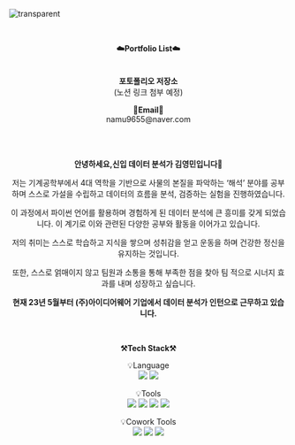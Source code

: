 
![transparent](https://capsule-render.vercel.app/api?type=transparent&fontColor=703ee5&text=YoungMinDA's%20GitHub%20&height=150&fontSize=60&desc=Welcome!&descAlignY=75&descAlign=60)

<br>
<p align="center">
<Strong>☁️Portfolio List☁️</Strong>       
<br></br>
<br><Strong>포토폴리오 저장소</Strong>
<br>(노션 링크 첨부 예정)<br>
<p align="center">
</p>
<p align="center">    
<Strong>📧Email📧</Strong><br>namu9655@naver.com<br>
</p>

</p>

<br>

<div align="center">
<br>
    
**안녕하세요,신입 데이터 분석가 김영민입니다👋**  

저는 기계공학부에서 4대 역학을 기반으로 사물의 본질을 파악하는 ‘해석’ 분야를 공부하며 스스로 가설을 수립하고 데이터의 흐름을 분석, 검증하는 실험을 진행하였습니다. 

이 과정에서 파이썬 언어를 활용하며 경험하게 된 데이터 분석에 큰 흥미를 갖게 되었습니다. 이 계기로 이와 관련된 다양한 공부와 활동을 이어가고 있습니다.

저의 취미는 스스로 학습하고 지식을 쌓으며 성취감을 얻고 운동을 하며 건강한 정신을 유지하는 것입니다. 

또한,  스스로 얽매이지 않고 팀원과 소통을 통해 부족한 점을 찾아 팀 적으로 시너지 효과를 내며 성장하고 싶습니다.
    
**현재 23년 5월부터 (주)아이디어웨어 기업에서 데이터 분석가 인턴으로 근무하고 있습니다.**
<br>
</div>

<br>

<p align="center">
    <Strong>⚒️Tech Stack⚒️</Strong><br>
</p>

<p align="center" display="inline-block">
    💡Language <br>
    <img src="https://img.shields.io/badge/Python-3776AB?style=for-the-badge&logo=Python&logoColor=white">
    <img src="https://img.shields.io/badge/mysql-4479A1?style=for-the-badge&logo=mysql&logoColor=white">
</p>

<p align="center" display="inline-block">
    💡Tools <br>
    <img src="https://img.shields.io/badge/jupyter-F37626?style=for-the-badge&logo=Jupyter&logoColor=white">
    <img src="https://img.shields.io/badge/excel-217346?style=for-the-badge&logo=microsoftexcel&logoColor=white">
    <img src="https://img.shields.io/badge/Tableau-E97627?style=for-the-badge&logo=Tableau&logoColor=white">
    <img src="https://img.shields.io/badge/Looker-4285F4?style=for-the-badge&logo=Looker&logoColor=white">

</p>

<p align="center" display="inline-block">
    💡Cowork Tools <br>
    <img src="https://img.shields.io/badge/Github-000000?style=for-the-badge&logo=github&logoColor=white">
    <img src="https://img.shields.io/badge/Notion-000000?style=for-the-badge&logo=notion&logoColor=white">
    <img src="https://img.shields.io/badge/Slack-4A154B?style=for-the-badge&logo=slack&logoColor=white">
</p>
